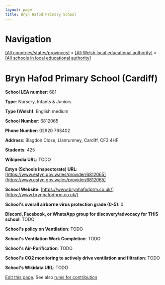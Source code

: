 ```yaml
---
layout: page
title: Bryn Hafod Primary School
---
```

# Navigation

[[All countries/states/provinces]](../../..) > [[All Welsh local educational authority]](../..) > [[All schools in local educational authority]](..)

# Bryn Hafod Primary School (Cardiff)

**School LEA number**: 681

**Type**: Nursery, Infants & Juniors

**Type (Welsh)**: English medium

**School Number**: 6812065

**Phone Number**: 02920 793402

**Address**: Blagdon Close, Llanrumney, Cardiff, CF3 4HF

**Students**: 425

**Wikipedia URL**: TODO

**Estyn (Schools Inspectorate) URL**: [https://www.estyn.gov.wales/provider/6812065](https://www.estyn.gov.wales/provider/6812065)

**School Website**: [https://www.brynhafodprm.co.uk/](https://www.brynhafodprm.co.uk/)

**School's overall airborne virus protection grade (0-5)**: 0

**Discord, Facebook, or WhatsApp group for discovery/advocacy for THIS school**: TODO

**School's policy on Ventilation**: TODO

**School's Ventilation Work Completion**: TODO

**School's Air-Purification**: TODO

**School's CO2 monitoring to actively drive ventilation and filtration**: TODO

**School's Wikidata URL**: TODO




[Edit this page](https://github.com/ventilate-schools/Wales/edit/prif/./Cardiff/Bryn_Hafod_Primary_School.md). See also [rules for contribution](../../../contribution-rules/)